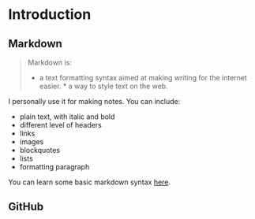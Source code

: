 # Introduction 
## Markdown

>Markdown is:
>   * a text formatting syntax aimed at making writing for the internet easier. 
    * a way to style text on the web.

I personally use it for making notes. You can include:

* plain text, with italic and bold 
* different level of headers
* links
* images
* blockquotes
* lists
* formatting paragraph

You can learn some basic markdown syntax [here](https://www.markdowntutorial.com).

## GitHub